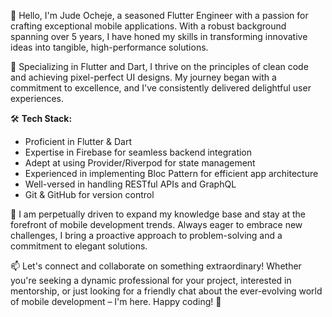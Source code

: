 👋 Hello, I'm Jude Ocheje, a seasoned Flutter Engineer with a passion for crafting exceptional mobile applications. With a robust background spanning over 5 years, I have honed my skills in transforming innovative ideas into tangible, high-performance solutions.

💼 Specializing in Flutter and Dart, I thrive on the principles of clean code and achieving pixel-perfect UI designs. My journey began with a commitment to excellence, and I've consistently delivered delightful user experiences.

🛠️ **Tech Stack:**
- Proficient in Flutter & Dart
- Expertise in Firebase for seamless backend integration
- Adept at using Provider/Riverpod for state management
- Experienced in implementing Bloc Pattern for efficient app architecture
- Well-versed in handling RESTful APIs and GraphQL
- Git & GitHub for version control

🌱 I am perpetually driven to expand my knowledge base and stay at the forefront of mobile development trends. Always eager to embrace new challenges, I bring a proactive approach to problem-solving and a commitment to elegant solutions.

📫 Let's connect and collaborate on something extraordinary! Whether you're seeking a dynamic professional for your project, interested in mentorship, or just looking for a friendly chat about the ever-evolving world of mobile development – I'm here. Happy coding! 🚀

